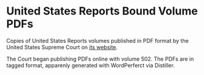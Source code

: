United States Reports Bound Volume PDFs
=======================================

Copies of United States Reports volumes published in PDF format by the United States Supreme Court on [its website](http://www.supremecourt.gov/opinions/boundvolumes.aspx).

The Court began publishing PDFs online with volume 502. The PDFs are in tagged format, apparenly generated with WordPerferct via Distiller.
